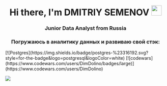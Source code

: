 <h1 align="center">Hi there, I'm DMITRIY SEMENOV
<img src="https://github.com/blackcater/blackcater/raw/main/images/Hi.gif" height="32"/></h1>
<h3 align="center">Junior Data Analyst from Russia</h3>
<h3 align="center">
  Погружаюсь в аналитику данных и развиваю свой стэк:
</h3>
[![Postgres](https://img.shields.io/badge/postgres-%23316192.svg?style=for-the-badge&logo=postgresql&logoColor=white)
[![codewars](https://www.codewars.com/users/DimDolino/badges/large)](https://www.codewars.com/users/DimDolino) 

![](https://komarev.com/ghpvc/?username=DimDolino)
<!--
**DimDolino/DimDolino** is a ✨ _special_ ✨ repository because its `README.md` (this file) appears on your GitHub profile.

Here are some ideas to get you started:

- 🔭 I’m currently working on ...
- 🌱 I’m currently learning ...
- 👯 I’m looking to collaborate on ...
- 🤔 I’m looking for help with ...
- 💬 Ask me about ...
- 📫 How to reach me: ...
- 😄 Pronouns: ...
- ⚡ Fun fact: ...
-->
